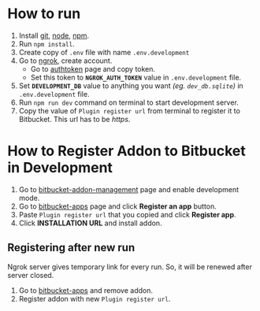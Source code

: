 # How to run

1. Install [git], [node], [npm].
2. Run `npm install`.
3. Create copy of `.env` file with name `.env.development`
4. Go to [ngrok], create account.
    - Go to [authtoken] page and copy token.
    - Set this token to **`NGROK_AUTH_TOKEN`** value in `.env.development` file.
5. Set **`DEVELOPMENT_DB`** value to anything you want *(eg. `dev_db.sqlite`)* in `.env.development` file.
6. Run `npm run dev` command on terminal to start development server.
7. Copy the value of `Plugin register url` from terminal to register it to Bitbucket. This url has to be *https*.

# How to Register Addon to Bitbucket in Development

1. Go to [bitbucket-addon-management] page and enable development mode.
2. Go to [bitbucket-apps] page and click **Register an app** button.
3. Paste `Plugin register url` that you copied and click **Register app**.
4. Click **INSTALLATION URL** and install addon.

## Registering after new run
Ngrok server gives temporary link for every run. So, it will be renewed after server closed.
1. Go to [bitbucket-apps] and remove addon.
2. Register addon with new `Plugin register url`.

[git]: http://git-scm.com/
[node]: https://nodejs.org/
[npm]: https://github.com/npm/npm#super-easy-install
[ngrok]: https://ngrok.com/
[authtoken]: https://dashboard.ngrok.com/get-started/your-authtoken
[bitbucket-addon-management]: https://bitbucket.org/account/addon-management
[bitbucket-apps]: https://bitbucket.org/account/apps


